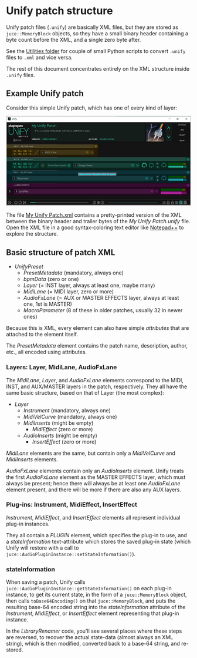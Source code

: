 # Unify patch structure
Unify patch files (`.unify`) are basically XML files, but they are stored as `juce::MemoryBlock` objects, so they have a small binary header containing a byte count before the XML, and a single zero byte after.

See the [Utilities folder](../Utilities) for couple of small Python scripts to convert `.unify` files to `.xml` and vice versa.

The rest of this document concentrates entirely on the XML structure inside `.unify` files.

## Example Unify patch

Consider this simple Unify patch, which has one of every kind of layer:

![unify-screenshot](unify-screenshot.png)

The file [My Unify Patch.xml](https://github.com/getdunne/unify-batch/blob/main/Documents/My%20Unify%20Patch.xml) contains a pretty-printed version of the XML between the binary header and trailer bytes of the *My Unify Patch.unify* file. Open the XML file in a good syntax-coloring text editor like [Notepad++](https://notepad-plus-plus.org/downloads/) to explore the structure.

## Basic structure of patch XML

- *UnifyPreset*
  - *PresetMetadata* (mandatory, always one)
  - *bpmData* (zero or one)
  - *Layer* (= INST layer, always at least one, maybe many)
  - *MidiLane* (= MIDI layer, zero or more)
  - *AudioFxLane* (= AUX or MASTER EFFECTS layer, always at least one, 1st is MASTER)
  - *MacroParameter* (8 of these in older patches, usually 32 in newer ones)

Because this is XML, every element can also have simple *attributes* that are attached to the element itself.

The *PresetMetadata* element contains the patch name, description, author, etc., all encoded using attributes.

### Layers: Layer, MidiLane, AudioFxLane

The *MidiLane*, *Layer*, and *AudioFxLane* elements correspond to the MIDI, INST, and AUX/MASTER layers in the patch, respectively. They all have the same basic structure, based on that of Layer (the most complex):

- *Layer*
  - *Instrument* (mandatory, always one)
  - *MidiVelCurve* (mandatory, always one)
  - *MidiInserts* (might be empty)
    - *MidiEffect* (zero or more)
  - *AudioInserts* (might be empty)
    - *InsertEffect* (zero or more)

*MidiLane* elements are the same, but contain only a *MidiVelCurve* and *MidiInserts* elements.

*AudioFxLane* elements contain only an *AudioInserts* element. Unify treats the first *AudioFxLane* element as the MASTER EFFECTS layer, which must always be present; hence there will always be at least one *AudioFxLane* element present, and there will be more if there are also any AUX layers.

### Plug-ins: Instrument, MidiEffect, InsertEffect

*Instrument*, *MidiEffect*, and *InsertEffect* elements all represent individual plug-in instances.

They all contain a *PLUGIN* element, which specifies the plug-in to use, and a *stateInformation* text-attribute which stores the saved plug-in state (which Unify will restore with a call to `juce::AudioPluginInstance::setStateInformation()`).

### stateInformation

When saving a patch, Unify calls `juce::AudioPluginInstance::getStateInformation()` on each plug-in instance, to get its current state, in the form of a `juce::MemoryBlock` object, then calls `toBase64Encoding()` on that `juce::MemoryBlock`, and puts the resulting base-64 encoded string into the *stateInformation* attribute of the *Instrument*, *MidiEffect*, or *InsertEffect* element representing that plug-in instance.

In the *LibraryRenamer* code, you'll see several places where these steps are reversed, to recover the actual state-data (almost always an XML string), which is then modified, converted back to a base-64 string, and re-stored.